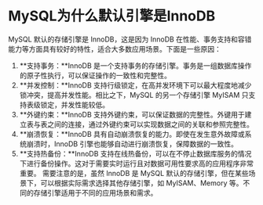 # MySQL为什么默认引擎是InnoDB
MySQL 默认的存储引擎是 InnoDB，这是因为 InnoDB 在性能、事务支持和容错能力等方面具有较好的特性，适合大多数应用场景。下面是一些原因：
1. **支持事务：**InnoDB 是一个支持事务的存储引擎。事务是一组数据库操作的原子性执行，可以保证操作的一致性和完整性。
2. **并发控制：**InnoDB 支持行级锁定，在高并发环境下可以最大程度地减少锁冲突，提高并发性能。相比之下，MySQL 的另一个存储引擎 MyISAM 只支持表级锁定，并发性能较低。
3. **外键约束：**InnoDB 支持外键约束，可以保证数据的完整性。外键用于建立表与表之间的连接，通过外键约束可以实现数据之间的关联和参照完整性。
4. **崩溃恢复：**InnoDB 具有自动崩溃恢复的能力。即使在发生意外故障或系统崩溃时，InnoDB 引擎也能够自动进行崩溃恢复，保障数据的一致性。
5. **支持热备份：**InnoDB 支持在线热备份，可以在不停止数据库服务的情况下进行备份操作。这对于需要实时运行且对数据可用性要求高的应用程序非常重要。
需要注意的是，虽然 InnoDB 是 MySQL 默认的存储引擎，但在某些场景下，可以根据实际需求选择其他存储引擎，如 MyISAM、Memory 等。不同的存储引擎适用于不同的应用场景和需求。
